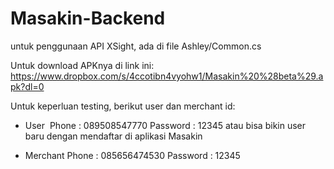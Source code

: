 # Masakin-Backend

untuk penggunaan API XSight, ada di file Ashley/Common.cs

Untuk download APKnya di link ini: https://www.dropbox.com/s/4ccotibn4vyohw1/Masakin%20%28beta%29.apk?dl=0

Untuk keperluan testing, berikut user dan merchant id:
- User
  Phone : 089508547770
  Password : 12345
  atau bisa bikin user baru dengan mendaftar di aplikasi Masakin
  
- Merchant
  Phone : 085656474530
  Password : 12345
